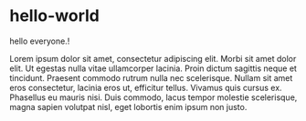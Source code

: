 # hello-world

hello everyone.!

Lorem ipsum dolor sit amet, consectetur adipiscing elit. Morbi sit amet dolor elit. Ut egestas nulla vitae ullamcorper lacinia. Proin dictum sagittis neque et tincidunt. Praesent commodo rutrum nulla nec scelerisque. Nullam sit amet eros consectetur, lacinia eros ut, efficitur tellus. Vivamus quis cursus ex. Phasellus eu mauris nisi. Duis commodo, lacus tempor molestie scelerisque, magna sapien volutpat nisl, eget lobortis enim ipsum non justo.
